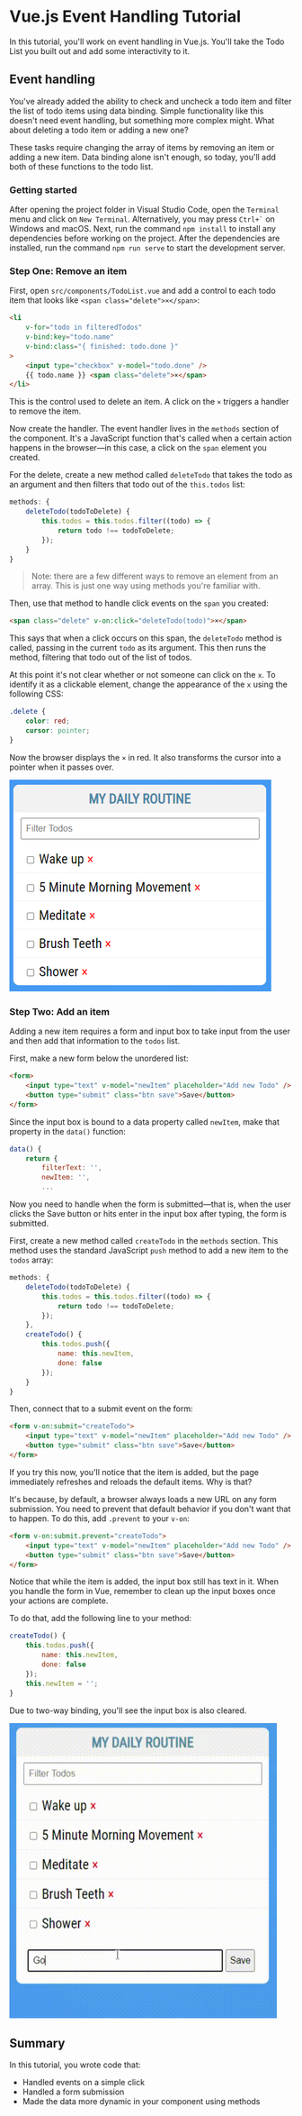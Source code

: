 # Vue.js Event Handling Tutorial

In this tutorial, you'll work on event handling in Vue.js. You'll take the Todo List you built out and add some interactivity to it.

## Event handling

You've already added the ability to check and uncheck a todo item and filter the list of todo items using data binding. Simple functionality like this doesn't need event handling, but something more complex might. What about deleting a todo item or adding a new one?

These tasks require changing the array of items by removing an item or adding a new item. Data binding alone isn't enough, so today, you'll add both of these functions to the todo list.

### Getting started

After opening the project folder in Visual Studio Code, open the `Terminal` menu and click on `New Terminal`. Alternatively, you may press `` Ctrl+` `` on Windows and macOS. Next, run the command `npm install` to install any dependencies before working on the project. After the dependencies are installed, run the command `npm run serve` to start the development server.

### Step One: Remove an item

First, open `src/components/TodoList.vue` and add a control to each todo item that looks like `<span class="delete">×</span>`:

``` HTML
<li
    v-for="todo in filteredTodos"
    v-bind:key="todo.name"
    v-bind:class="{ finished: todo.done }"
>
    <input type="checkbox" v-model="todo.done" />
    {{ todo.name }} <span class="delete">×</span>
</li>
```

This is the control used to delete an item. A click on the `×` triggers a handler to remove the item.

Now create the handler. The event handler lives in the `methods` section of the component. It's a JavaScript function that's called when a certain action happens in the browser—in this case, a click on the `span` element you created.

For the delete, create a new method called `deleteTodo` that takes the todo as an argument and then filters that todo out of the `this.todos` list:

``` JavaScript
methods: {
    deleteTodo(todoToDelete) {
        this.todos = this.todos.filter((todo) => {
            return todo !== todoToDelete;
        });
    }
}
```

> Note: there are a few different ways to remove an element from an array. This is just one way using methods you're familiar with.

Then, use that method to handle click events on the `span` you created:

``` HTML
<span class="delete" v-on:click="deleteTodo(todo)">×</span>
```

This says that when a click occurs on this span, the `deleteTodo` method is called, passing in the current `todo` as its argument. This then runs the method, filtering that todo out of the list of todos.

At this point it's not clear whether or not someone can click on the `x`. To identify it as a clickable element, change the appearance of the `x` using the following CSS:

``` CSS
.delete {
    color: red;
    cursor: pointer;
}
```

Now the browser displays the `×` in red. It also transforms the cursor into a pointer when it passes over.

![Todo List with Delete Button](img/list-with-delete.png)

### Step Two: Add an item

Adding a new item requires a form and input box to take input from the user and then add that information to the `todos` list.

First, make a new form below the unordered list:

``` HTML
<form>
    <input type="text" v-model="newItem" placeholder="Add new Todo" />
    <button type="submit" class="btn save">Save</button>
</form>
```

Since the input box is bound to a data property called `newItem`, make that property in the `data()` function:

``` JavaScript
data() {
    return {
        filterText: '',
        newItem: '',
        ...
```

Now you need to handle when the form is submitted—that is, when the user clicks the Save button or hits enter in the input box after typing, the form is submitted.

First, create a new method called `createTodo` in the `methods` section. This method uses the standard JavaScript `push` method to add a new item to the `todos` array:

``` JavaScript
methods: {
    deleteTodo(todoToDelete) {
        this.todos = this.todos.filter((todo) => {
            return todo !== todoToDelete;
        });
    },
    createTodo() {
        this.todos.push({
            name: this.newItem,
            done: false
        });
    }
}
```

Then, connect that to a submit event on the form:

``` HTML
<form v-on:submit="createTodo">
    <input type="text" v-model="newItem" placeholder="Add new Todo" />
    <button type="submit" class="btn save">Save</button>
</form>
```

If you try this now, you'll notice that the item is added, but the page immediately refreshes and reloads the default items. Why is that?

It's because, by default, a browser always loads a new URL on any form submission. You need to prevent that default behavior if you don't want that to happen. To do this, add `.prevent` to your `v-on`:

``` HTML
<form v-on:submit.prevent="createTodo">
    <input type="text" v-model="newItem" placeholder="Add new Todo" />
    <button type="submit" class="btn save">Save</button>
</form>
```

Notice that while the item is added, the input box still has text in it. When you handle the form in Vue, remember to clean up the input boxes once your actions are complete.

To do that, add the following line to your method:

``` JavaScript
createTodo() {
    this.todos.push({
        name: this.newItem,
        done: false
    });
    this.newItem = '';
}
```

Due to two-way binding, you'll see the input box is also cleared.

![Todo list with add functionality](img/list-with-add.gif)

## Summary

In this tutorial, you wrote code that:

- Handled events on a simple click
- Handled a form submission
- Made the data more dynamic in your component using methods
